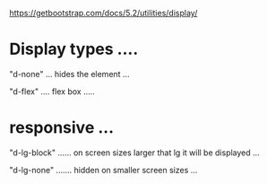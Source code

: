 https://getbootstrap.com/docs/5.2/utilities/display/ 

# Display types ....

"d-none"       ... hides the  element ... 

"d-flex"       .... flex box ..... 

# responsive ... 

"d-lg-block"   ......  on screen sizes larger that lg  it will be displayed ... 


"d-lg-none" ....... hidden on smaller screen sizes ...










